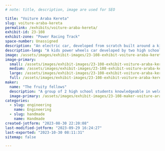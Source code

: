 ```yaml
---
# note: title, description, image are used for SEO

title: "Voiture Araba Kereta"
slug: voiture-araba-kereta
permalink: /exhibits/voiture-araba-kereta/
exhibit-id: 23-108
exhibit-zone: "Power Racing Track"
space-number: Unassigned
description: "An electric car, developed from scratch built around a kids powerwheels jeep"
description-long: "A kids power wheels car developed by two high school students, built from the ground up. Taking a kids toy jeep frame and putting it on top of a custom built frame, 1800W motor, and 3 48V LiPo's, it will overpower any opponents, called the Prideful Pursuit. Also, the name translate to Car Car Car"
image: /assets/images/exhibit-images/23-108-exhibit-voiture-araba-kereta-img-3960-large.jpg
image-primary: 
  small: /assets/images/exhibit-images/23-108-exhibit-voiture-araba-kereta-img-3960-small.jpg
  medium: /assets/images/exhibit-images/23-108-exhibit-voiture-araba-kereta-img-3960-medium.jpg
  large: /assets/images/exhibit-images/23-108-exhibit-voiture-araba-kereta-img-3960-large.jpg
  full: /assets/images/exhibit-images/23-108-exhibit-voiture-araba-kereta-img-3960-full.jpg
maker: 
  name: "The fruity fellows"
  description: "A group of 2 high school students knowledgeable in welding and electrical looking to take gold in the power racing series race."
  image-primary: /assets/images/exhibit-images/23-108-maker-voiture-araba-kereta-output-onlinepngtools-min-medium.png
categories: 
  - slug: engineering
    name: Engineering
  - slug: handmade
    name: Handmade
created-jotform: "2023-08-30 22:20:08"
last-modified-jotform: "2023-09-29 16:24:27"
last-exported: "2023-10-30 08:11:31"
sitemap: false

---
```

